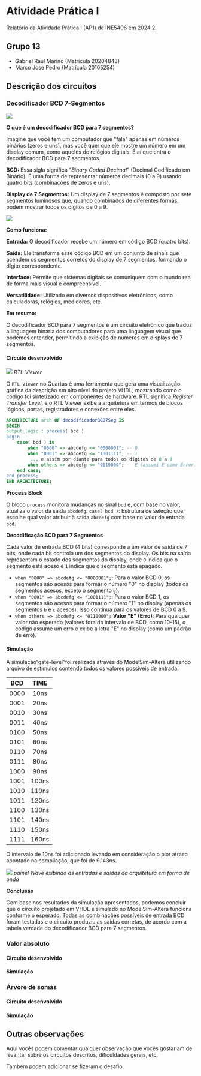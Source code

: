 # Atividade Prática I

Relatório da Atividade Prática I (AP1) de INE5406 em 2024.2. 

## Grupo 13

- Gabriel Raul Marino (Matrícula 20204843)
- Marco Jose Pedro (Matrícula 20105254)

## Descrição dos circuitos

### Decodificador BCD 7-Segmentos

![](https://i.ibb.co/hXVQH4S/decoder.png)

**O que é um decodificador BCD para 7 segmentos?**

Imagine que você tem um computador que "fala" apenas em números binários (zeros e uns), mas você quer que ele mostre um número em um display comum, como aqueles de relógios digitais. É aí que entra o decodificador BCD para 7 segmentos.

**BCD:** Essa sigla significa *"Binary Coded Decimal"* (Decimal Codificado em Binário). É uma forma de representar números decimais (0 a 9) usando quatro bits (combinações de zeros e uns).

**Display de 7 Segmentos:** Um display de 7 segmentos é composto por sete segmentos luminosos que, quando combinados de diferentes formas, podem mostrar todos os dígitos de 0 a 9.

![](https://camo.githubusercontent.com/6db1236052f2d34e2bef614fa4109b5d1ed3d095c37f9f78566591014603a3a6/68747470733a2f2f692e6779617a6f2e636f6d2f33623661333830373438313830363562633739643165306363663734613530392e676966)

**Como funciona:**

**Entrada:** O decodificador recebe um número em código BCD (quatro bits).

**Saída:** Ele transforma esse código BCD em um conjunto de sinais que acendem os segmentos corretos do display de 7 segmentos, formando o dígito correspondente.

**Interface:** Permite que sistemas digitais se comuniquem com o mundo real de forma mais visual e compreensível.

**Versatilidade:** Utilizado em diversos dispositivos eletrônicos, como calculadoras, relógios, medidores, etc.

**Em resumo:**

O decodificador BCD para 7 segmentos é um circuito eletrônico que traduz a linguagem binária dos computadores para uma linguagem visual que podemos entender, permitindo a exibição de números em displays de 7 segmentos.

#### Circuito desenvolvido

![](https://i.ibb.co/xS3dg87/rtl-Viewer.png)
*RTL Viewer*

O `RTL Viewer` no Quartus é uma ferramenta que gera uma visualização gráfica da descrição em alto nível do projeto VHDL, mostrando como o código foi sintetizado em componentes de hardware. 
RTL significa *Register Transfer Level*, e o RTL Viewer exibe a arquitetura em termos de blocos lógicos, portas, registradores e conexões entre eles.

```vhdl
ARCHITECTURE arch OF decodificadorBCD7Seg IS
BEGIN
output_logic : process( bcd )
begin
	case( bcd ) is	
		when "0000" => abcdefg <= "0000001"; -- 0
		when "0001" => abcdefg <= "1001111"; -- 1
		 ... e assim por diante para todos os dígitos de 0 a 9
		when others => abcdefg <= "0110000"; -- E (assumi E como Error)
	end case;
end process;
END ARCHITECTURE;

```
**Process Block**

O bloco `process` monitora mudanças no sinal `bcd` e, com base no valor, atualiza o valor da saída `abcdefg`.
`case( bcd )`: Estrutura de seleção que escolhe qual valor atribuir à saída `abcdefg` com base no valor de entrada `bcd`.

**Decodificação BCD para 7 Segmentos**

Cada valor de entrada BCD (4 bits) corresponde a um valor de saída de 7 bits, onde cada bit controla um dos segmentos do display. Os bits na saída representam o estado dos segmentos do display, onde `0` indica que o segmento está aceso e `1` indica que o segmento está apagado.
- `when "0000" => abcdefg <= "0000001";`: Para o valor BCD 0, os segmentos são acesos para formar o número "0" no display (todos os segmentos acesos, exceto o segmento `g`).
- `when "0001" => abcdefg <= "1001111";`: Para o valor BCD 1, os segmentos são acesos para formar o número "1" no display (apenas os segmentos `b` e `c` acesos).
Isso continua para os valores de BCD 0 a 9.
- `when others => abcdefg <= "0110000";` **Valor "E" (Erro)**: Para qualquer valor não esperado (valores fora do intervalo de BCD, como 10-15), o código assume um erro e exibe a letra "E" no display (como um padrão de erro).

#### Simulação

A simulação“gate-level”foi realizada através do ModelSim-Altera
utilizando arquivo de estímulos contendo todos os valores possíveis de entrada.

| BCD | TIME | 
|:-:|:-:|
| 0000 | 10ns |
| 0001 | 20ns |
| 0010 |30ns |
| 0011 | 40ns |
| 0100 |50ns |
| 0101 | 60ns |
| 0110 | 70ns |
| 0111 | 80ns |
| 1000 | 90ns |
| 1001 | 100ns |
| 1010 |110ns |
| 1011 |120ns |
| 1100 |130ns |
| 1101 | 140ns |
| 1110 | 150ns |
| 1111 | 160ns |

O intervalo de 10ns foi adicionado levando em consideração o pior atraso apontado na compilação, que foi de 9.143ns.

![](https://i.ibb.co/q788BnH/simulation.png)
*painel Wave exibindo as entradas e saídas da arquitetura em forma de onda*

**Conclusão**

Com base nos resultados da simulação apresentados, podemos concluir que o circuito projetado em VHDL e simulado no ModelSim-Altera funciona conforme o esperado. Todas as combinações possíveis de entrada BCD foram testadas e o circuito produziu as saídas corretas, de acordo com a tabela verdade do decodificador BCD para 7 segmentos.

### Valor absoluto

#### Circuito desenvolvido

#### Simulação


### Árvore de somas

#### Circuito desenvolvido

#### Simulação


## Outras observações

Aqui vocês podem comentar qualquer observação que vocês gostariam de levantar sobre os circuitos descritos, dificuldades gerais, etc.

Também podem adicionar se fizeram o desafio.
